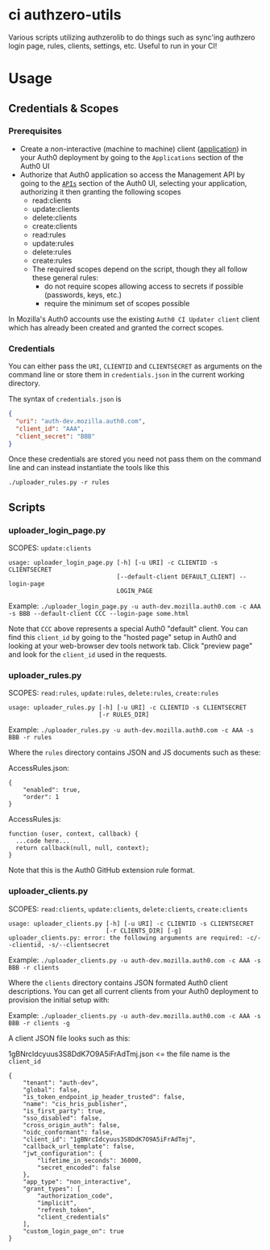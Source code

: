 # ci authzero-utils

Various scripts utilizing authzerolib to do things such as sync'ing authzero login page, rules, clients, settings, etc.
Useful to run in your CI!

# Usage

## Credentials & Scopes

### Prerequisites

* Create a non-interactive (machine to machine) client
  ([application](https://auth0.com/docs/applications)) in your Auth0 deployment
  by going to the `Applications` section of the Auth0 UI
* Authorize that Auth0 application so access the Management API by going to the
  [`APIs`](https://auth0.com/docs/api/info) section of the Auth0 UI, selecting
  your application, authorizing it then granting the following scopes
  * read:clients
  * update:clients
  * delete:clients
  * create:clients
  * read:rules
  * update:rules
  * delete:rules
  * create:rules
  * The required scopes depend on the script, though they all follow these general rules:
    - do not require scopes allowing access to secrets if possible (passwords, keys, etc.)
    - require the minimum set of scopes possible

In Mozilla's Auth0 accounts use the existing `Auth0 CI Updater client` client
which has already been created and granted the correct scopes.

### Credentials

You can either pass the `URI`, `CLIENTID` and `CLIENTSECRET` as arguments on the
command line or store them in `credentials.json` in the current working
directory.

The syntax of `credentials.json` is

```json
{
  "uri": "auth-dev.mozilla.auth0.com",
  "client_id": "AAA",
  "client_secret": "BBB"
}
```

Once these credentials are stored you need not pass them on the command line
and can instead instantiate the tools like this

```
./uploader_rules.py -r rules
```

## Scripts
### uploader_login_page.py
SCOPES: `update:clients`

```
usage: uploader_login_page.py [-h] [-u URI] -c CLIENTID -s CLIENTSECRET
                              [--default-client DEFAULT_CLIENT] --login-page
                              LOGIN_PAGE
```

Example: `./uploader_login_page.py -u auth-dev.mozilla.auth0.com -c AAA -s BBB --default-client CCC --login-page some.html`

Note that `CCC` above represents a special Auth0 "default" client. You can find this `client_id` by going to the "hosted
page" setup in Auth0 and looking at your web-browser dev tools network tab. Click "preview page" and look for the
`client_id` used in the requests.

### uploader_rules.py
SCOPES: `read:rules`, `update:rules`, `delete:rules`, `create:rules`

```
usage: uploader_rules.py [-h] [-u URI] -c CLIENTID -s CLIENTSECRET
                         [-r RULES_DIR]
```

Example: `./uploader_rules.py -u auth-dev.mozilla.auth0.com -c AAA -s BBB -r rules`

Where the `rules` directory contains JSON and JS documents such as these:

AccessRules.json:
```
{
    "enabled": true,
    "order": 1
}
```

AccessRules.js:
```
function (user, context, callback) {
  ...code here...
  return callback(null, null, context);
}

```

Note that this is the Auth0 GitHub extension rule format.

### uploader_clients.py
SCOPES: `read:clients`, `update:clients`, `delete:clients`, `create:clients`
```
usage: uploader_clients.py [-h] [-u URI] -c CLIENTID -s CLIENTSECRET
                           [-r CLIENTS_DIR] [-g]
uploader_clients.py: error: the following arguments are required: -c/--clientid, -s/--clientsecret
```

Example: `./uploader_clients.py -u auth-dev.mozilla.auth0.com -c AAA -s BBB -r clients`

Where the `clients` directory contains JSON formated Auth0 client descriptions. You can get all current clients from
your Auth0 deployment to provision the initial setup with:

Example: `./uploader_clients.py -u auth-dev.mozilla.auth0.com -c AAA -s BBB -r clients -g`

A client JSON file looks such as this:

1gBNrcIdcyuus3S8DdK7O9A5iFrAdTmj.json <= the file name is the `client_id`
```
{
    "tenant": "auth-dev",
    "global": false,
    "is_token_endpoint_ip_header_trusted": false,
    "name": "cis_hris_publisher",
    "is_first_party": true,
    "sso_disabled": false,
    "cross_origin_auth": false,
    "oidc_conformant": false,
    "client_id": "1gBNrcIdcyuus3S8DdK7O9A5iFrAdTmj",
    "callback_url_template": false,
    "jwt_configuration": {
        "lifetime_in_seconds": 36000,
        "secret_encoded": false
    },
    "app_type": "non_interactive",
    "grant_types": [
        "authorization_code",
        "implicit",
        "refresh_token",
        "client_credentials"
    ],
    "custom_login_page_on": true
}
```
